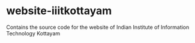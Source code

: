 # website-iiitkottayam
Contains the source code for the website of Indian Institute of Information Technology Kottayam
